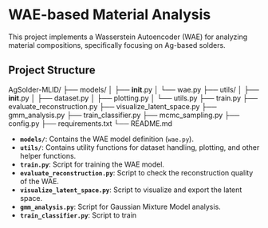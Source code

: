 # WAE-based Material Analysis

This project implements a Wasserstein Autoencoder (WAE) for analyzing material compositions, specifically focusing on Ag-based solders.

## Project Structure

AgSolder-MLID/
├── models/
│   ├── __init__.py
│   └── wae.py
├── utils/
│   ├── __init__.py
│   ├── dataset.py
│   ├── plotting.py
│   └── utils.py
├── train.py
├── evaluate_reconstruction.py
├── visualize_latent_space.py
├── gmm_analysis.py
├── train_classifier.py
├── mcmc_sampling.py
├── config.py
├── requirements.txt
└── README.md



-   **`models/`**: Contains the WAE model definition (`wae.py`).
-   **`utils/`**: Contains utility functions for dataset handling, plotting, and other helper functions.
-   **`train.py`**: Script for training the WAE model.
-   **`evaluate_reconstruction.py`**: Script to check the reconstruction quality of the WAE.
-   **`visualize_latent_space.py`**: Script to visualize and export the latent space.
-   **`gmm_analysis.py`**: Script for Gaussian Mixture Model analysis.
-   **`train_classifier.py`**: Script to train